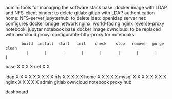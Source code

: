 admin: tools for managing the software stack
base:  docker image with LDAP and NFS-client
binder: to delete
gitlab: gitlab with LDAP authentication
home: NFS-server
jupyterhub: to delete
ldap: openldap server
net: configures docker bridge network
nginx: world-facing nginx reverse-proxy
notebook: jupyter notebook base docker image
owncloud: to be replaced with nextcloud
proxy: configurable-http-proxy for notebooks





           build  install  start   init    check    stop   remove   purge   clean
             |       |       |       |       |       |       |       |       |

base         X       X                                               X       X
net                  X                                       X
             
ldap         X       X       X       X       X       X       X       X       X
nfs                  X       X                       X       X       X
home                 X       X                       X       X       X
mysql        X       X       X               X       X       X       X       X
nginx                X       X                       X       X       X
admin
gitlab
owncloud
notebook
proxy
hub

dashboard














